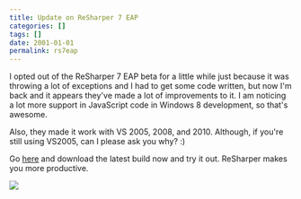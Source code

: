 ```yaml
---
title: Update on ReSharper 7 EAP
categories: []
tags: []
date: 2001-01-01
permalink: rs7eap
---
```


I opted out of the ReSharper 7 EAP beta for a little while just because it was throwing a lot of exceptions and I had to get some code written, but now I'm back and it appears they've made a lot of improvements to it. I am noticing a lot more support in JavaScript code in Windows 8 development, so that's awesome.

Also, they made it work with VS 2005, 2008, and 2010\. Although, if you're still using VS2005, can I please ask you why? :)

Go [here](http://confluence.jetbrains.net/display/ReSharper/ReSharper+7+EAP) and  download the latest build now and try it out. ReSharper makes you more productive.

![](http://codefoster.blob.core.windows.net/site/image/7ce90870b97b4e41a7b9c746346a0366/rs7eap_01_1.png)